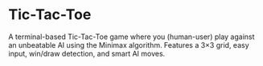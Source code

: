 # Tic-Tac-Toe
A terminal-based Tic-Tac-Toe game where you (human-user) play against an unbeatable AI using the Minimax algorithm. Features a 3×3 grid, easy input, win/draw detection, and smart AI moves. 
